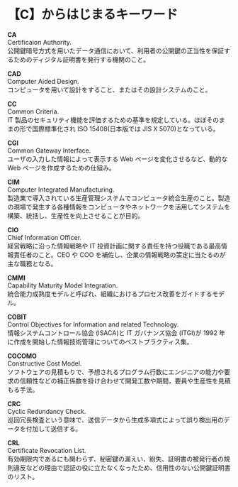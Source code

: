 # 【C】からはじまるキーワード

**CA**  
Certificaion Authority.  
公開鍵暗号方式を用いたデータ通信において、利用者の公開鍵の正当性を保証するためのディジタル証明書を発行する機関のこと。

**CAD**  
Computer Aided Design.  
コンピュータを用いて設計をすること、またはその設計システムのこと。

**CC**  
Common Criteria.  
IT 製品のセキュリティ機能を評価するための基準を規定している。ほぼそのままの形で国際標準化され ISO 15408(日本版では JIS X 5070)となっている。

**CGI**  
Common Gateway Interface.  
ユーザの入力した情報によって表示する Web ページを変化させるなど、動的な Web ページを作成するための仕組み。

**CIM**  
Computer Integrated Manufacturing.  
製造業で導入されている生産管理システムでコンピュータ統合生産のこと。製造の現場で発生する各種情報をコンピュータやネットワークを活用してシステムを構築、統括し、生産性を向上させることが目的。

**CIO**  
Chief Information Officer.  
経営戦略に沿った情報戦略や IT 投資計画に関する責任を持つ役職である最高情報責任者のこと。CEO や COO を補佐し、企業の情報戦略の策定に当たるのが主な職務となる。

**CMMI**  
Capability Maturity Model Integration.  
統合能力成熟度モデルと呼ばれ、組織におけるプロセス改善をガイドするモデル。

**COBIT**  
Control Objectives for Information and related Technology.  
情報システムコントロール協会 (ISACA)と IT ガバナンス協会 (ITGI)が 1992 年に作成を開始した情報技術管理についてのベストプラクティス集。

**COCOMO**  
Constructive Cost Model.  
ソフトウェアの見積もりで、予想されるプログラム行数にエンジニアの能力や要求の信頼性などの補正係数を掛け合わせて開発工数や期間，要員や生産性を見積もる手法。

**CRC**  
Cyclic Redundancy Check.  
巡回冗長検査という意味で、送信データから生成多項式によって誤り検出用のデータを付加して送信する。

**CRL**  
Certificate Revocation List.  
有効期限内であるにも関わらず、秘密鍵の漏えい、紛失、証明書の被発行者の規則違反などの理由で認証の役に立たなくなったため、信用性のない公開鍵証明書のリスト。
